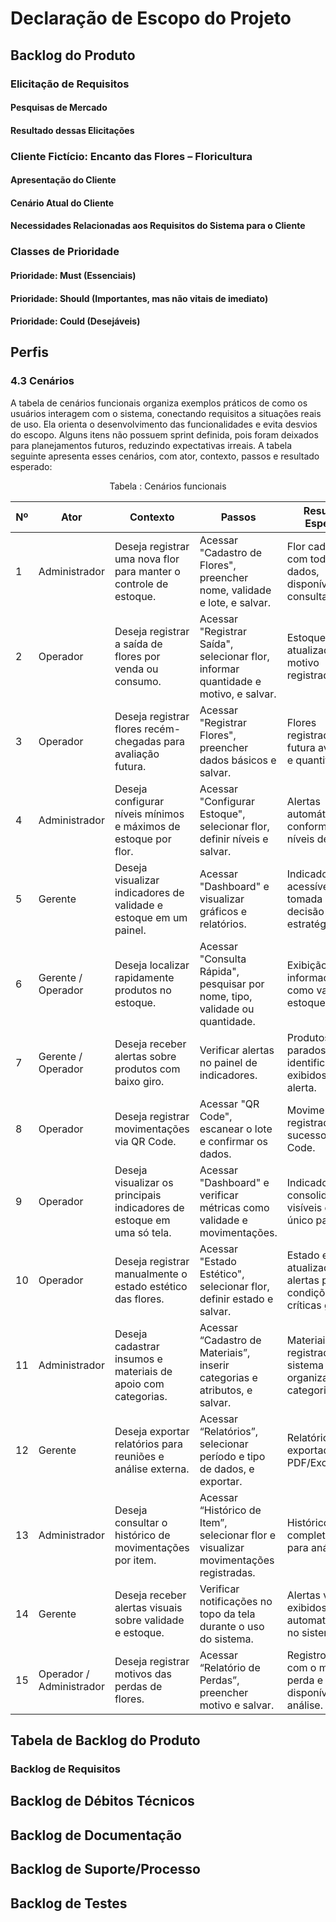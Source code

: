 # Declaração de Escopo do Projeto

## Backlog do Produto

### Elicitação de Requisitos

#### Pesquisas de Mercado

#### Resultado dessas Elicitações

### Cliente Fictício: Encanto das Flores – Floricultura

#### Apresentação do Cliente

#### Cenário Atual do Cliente

#### Necessidades Relacionadas aos Requisitos do Sistema para o Cliente

### Classes de Prioridade

#### Prioridade: Must (Essenciais)

#### Prioridade: Should (Importantes, mas não vitais de imediato)

#### Prioridade: Could (Desejáveis)

## Perfis

### 4.3 Cenários

A tabela de cenários funcionais organiza exemplos práticos de como os usuários interagem com o sistema, conectando requisitos a situações reais de uso. Ela orienta o desenvolvimento das funcionalidades e evita desvios do escopo. Alguns itens não possuem sprint definida, pois foram deixados para planejamentos futuros, reduzindo expectativas irreais. A tabela seguinte apresenta esses cenários, com ator, contexto, passos e resultado esperado:


<div align="center">Tabela : Cenários funcionais</div>

| Nº  | Ator                     | Contexto                                                                 | Passos                                                                                         | Resultado Esperado                                                  | Sprint |
|------|-------------------------|--------------------------------------------------------------------------|------------------------------------------------------------------------------------------------|----------------------------------------------------------------------|--------|
| 1    | Administrador           | Deseja registrar uma nova flor para manter o controle de estoque.       | Acessar "Cadastro de Flores", preencher nome, validade e lote, e salvar.                       | Flor cadastrada com todos os dados, disponível para consulta.       | 7      |
| 2    | Operador                | Deseja registrar a saída de flores por venda ou consumo.                | Acessar "Registrar Saída", selecionar flor, informar quantidade e motivo, e salvar.            | Estoque atualizado com o motivo registrado.                         | 7      |
| 3    | Operador                | Deseja registrar flores recém-chegadas para avaliação futura.           | Acessar "Registrar Flores", preencher dados básicos e salvar.                                  | Flores registradas para futura avaliação e quantificação.           | 7      |
| 4    | Administrador           | Deseja configurar níveis mínimos e máximos de estoque por flor.         | Acessar "Configurar Estoque", selecionar flor, definir níveis e salvar.                        | Alertas automáticos conforme os níveis definidos.                   | 8      |
| 5    | Gerente                 | Deseja visualizar indicadores de validade e estoque em um painel.       | Acessar "Dashboard" e visualizar gráficos e relatórios.                                        | Indicadores acessíveis para tomada de decisão estratégica.          | X      |
| 6    | Gerente / Operador      | Deseja localizar rapidamente produtos no estoque.                      | Acessar "Consulta Rápida", pesquisar por nome, tipo, validade ou quantidade.                   | Exibição de informações como validade, estoque e lote.              | 8      |
| 7    | Gerente / Operador      | Deseja receber alertas sobre produtos com baixo giro.                   | Verificar alertas no painel de indicadores.                                                    | Produtos parados identificados e exibidos como alerta.              | 8      |
| 8    | Operador                | Deseja registrar movimentações via QR Code.                             | Acessar "QR Code", escanear o lote e confirmar os dados.                                       | Movimentações registradas com sucesso via QR Code.                  | 9      |
| 9    | Operador                | Deseja visualizar os principais indicadores de estoque em uma só tela.  | Acessar "Dashboard" e verificar métricas como validade e movimentações.                        | Indicadores consolidados e visíveis em um único painel.             | X      |
| 10   | Operador                | Deseja registrar manualmente o estado estético das flores.              | Acessar "Estado Estético", selecionar flor, definir estado e salvar.                           | Estado estético atualizado e alertas para condições críticas gerados.| X      |
| 11   | Administrador           | Deseja cadastrar insumos e materiais de apoio com categorias.           | Acessar “Cadastro de Materiais”, inserir categorias e atributos, e salvar.                     | Materiais registrados no sistema com organização por categoria.     | X      |
| 12   | Gerente                 | Deseja exportar relatórios para reuniões e análise externa.             | Acessar “Relatórios”, selecionar período e tipo de dados, e exportar.                          | Relatórios exportados em PDF/Excel.                                 | X      |
| 13   | Administrador           | Deseja consultar o histórico de movimentações por item.                 | Acessar “Histórico de Item”, selecionar flor e visualizar movimentações registradas.           | Histórico completo exibido para análise.                            | X      |
| 14   | Gerente                 | Deseja receber alertas visuais sobre validade e estoque.                | Verificar notificações no topo da tela durante o uso do sistema.                               | Alertas visuais exibidos automaticamente no sistema.                | X      |
| 15   | Operador / Administrador| Deseja registrar motivos das perdas de flores.                          | Acessar “Relatório de Perdas”, preencher motivo e salvar.                                      | Registro salvo com o motivo da perda e disponível para análise.     | X      |


## Tabela de Backlog do Produto

### Backlog de Requisitos

## Backlog de Débitos Técnicos

## Backlog de Documentação

## Backlog de Suporte/Processo

## Backlog de Testes
